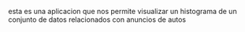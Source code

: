 esta es una aplicacion que nos permite visualizar un histograma de un conjunto de datos relacionados con anuncios de autos 
   